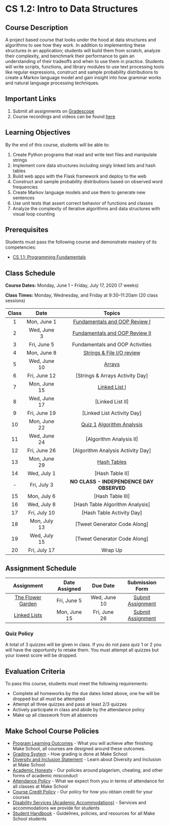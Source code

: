 # CS 1.2: Intro to Data Structures

## Course Description

A project based course that looks under the hood at data structures and algorithms to see how they work. In addition to implementing these structures in an application; students will build them from scratch, analyze their complexity, and benchmark their performance to gain an understanding of their tradeoffs and when to use them in practice. Students will write scripts, functions, and library modules to use text processing tools like regular expressions, construct and sample probability distributions to create a Markov language model and gain insight into how grammar works and natural language processing techniques.


## Important Links

1. Submit all assignments on [Gradescope](https://www.gradescope.com/courses/76995)
1. Course recordings and videos can be found [here]()

## Learning Objectives

By the end of this course, students will be able to:
1.   Create Python programs that read and write text files and manipulate strings
2.   Implement core data structures including singly linked lists and hash tables
3.   Build web apps with the Flask framework and deploy to the web
4.   Construct and sample probability distributions based on observed word frequencies
5.   Create Markov language models and use them to generate new sentences
6.   Use unit tests that assert correct behavior of functions and classes
7.   Analyze the complexity of iterative algorithms and data structures with visual loop counting

## Prerequisites

Students must pass the following course and demonstrate mastery of its competencies:

-  [CS 1.1: Programming Fundamentals](https://make.sc/cs11)

## Class Schedule

**Course Dates:** Monday, June 1 – Friday, July 17, 2020 (7 weeks)

**Class Times:** Monday, Wednesday, and Friday at 9:30–11:20am (20 class sessions)

| Class |          Date          |                 Topics                  |
|:-----:|:----------------------:|:---------------------------------------:|
|  1 |  Mon, June 1               | [Fundamentals and OOP Review I] |
|  2 |  Wed, June 3               | [Fundamentals and OOP Review II] |
|  3 |  Fri, June 5               | Fundamentals and OOP Activities |
|  4 |  Mon, June 8               | [Strings & File I/O review] |
|  5 |  Wed, June 10               | [Arrays] |
|  6 |  Fri, June 12               | [Strings & Arrays Activity Day] |
|  7 |  Mon, June 15               | [Linked List I] |
|  8 |  Wed, June 17              | [Linked List II] |
|  9 |  Fri, June 19              | [Linked List Activity Day] |
| 10 |  Mon, June 22              | [Quiz 1] [Algorithm Analysis] |
| 11 |  Wed, June 24              | [Algorithm Analysis II] |
| 12 |  Fri, June 26              | [Algorithm Analysis Activity Day] |
| 13 |  Mon, June 29              | [Hash Tables] |
| 14 |  Wed, July 1              | [Hash Table II]|  
| -  |  Fri, July 3              | **NO CLASS - INDEPENDENCE DAY OBSERVED**|
| 15 |  Mon, July 6              | [Hash Table III]|
| 16 |  Wed, July 8                 | [Hash Table Algorithm Analysis] |
| 17 |  Fri, July 10                  | [Hash Table Activity Day] |
| 18 |  Mon, July 13                  | [Tweet Generator Code Along] |
| 19 |  Wed, July 15                 | [Tweet Generator Code Along] |
| 20 |  Fri, July 17                 | Wrap Up |

[Fundamentals and OOP Review I]: Lessons/Lesson1.md
[Fundamentals and OOP Review II]: Lessons/Lesson2.md
[Strings & File I/O review]: Lessons/Lesson3.md
[Random Numbers]: Lessons/Lesson3.md
[Arrays]: Lessons/Lesson4.md
[Linked List I]: Lessons/Lesson5.md
[Algorithm Analysis]: Lessons/Lesson6.md
[Hash Tables]: Lessons/Lesson7.md
[Lesson 8]: Lessons/Lesson8.md
[Lesson 9]: Lessons/Lesson9.md
[Lesson 10]: Lessons/Lesson10.md
[Lesson 11]: Lessons/Lesson11.md
[Lesson 12]: Lessons/Lesson12.md
[Lesson 13]: Lessons/Lesson13.md
[Lesson 14]: Lessons/Lesson14.md

[Quiz 1]: Lessons/Quiz1.md


## Assignment Schedule 

|                        Assignment                         | Date Assigned |   Due Date   |            Submission Form           |
|:---------------------------------------------------------:|:-------------:|:------------:|:------------------------------------:|
| [The Flower Garden](Lessons/HW1.md)                      |  Fri, June 5   |  Wed, June 10  | [Submit Assignment](https://www.gradescope.com/courses/131138)  |
| [Linked Lists](Lessons/HW2.md)                      |  Mon, June 15   |  Fri, June 26  | [Submit Assignment](https://www.gradescope.com/courses/131138)  |


### Quiz Policy

A total of 3 quizzes will be given in class. If you do not pass quiz 1 or 2 you will have the opportunity to retake them. You must attempt all quizzes but your lowest score will be dropped.

## Evaluation Criteria

To pass this course, students must meet the following requirements:
- Complete all homeworks by the due dates listed above, one hw will be dropped but all must be attempted
- Attempt all three quizzes and pass at least 2/3 quizzes
- Actively participate in class and abide by the attendance policy
- Make up all classwork from all absences

## Make School Course Policies

- [Program Learning Outcomes](https://make.sc/program-learning-outcomes) - What you will achieve after finishing Make School, all courses are designed around these outcomes.
- [Grading System](https://make.sc/grading-system) - How grading is done at Make School
- [Diversity and Inclusion Statement](https://make.sc/diversity-and-inclusion-statement) - Learn about Diversity and Inclusion at Make School
- [Academic Honesty](https://make.sc/academic-honesty-policy) - Our policies around plagerism, cheating, and other forms of academic misconduct 
- [Attendance Policy](https://make.sc/attendance-policy) - What we expect from you in terms of attendance for all classes at Make School
- [Course Credit Policy](https://make.sc/course-credit-policy) - Our policy for how you obtain credit for your courses
- [Disability Services (Academic Accommodations)](https://make.sc/disability-services) - Services and accommodations we provide for students
- [Student Handbook](https://make.sc/student-handbook) - Guidelines, policies, and resources for all Make School students

